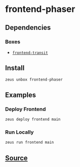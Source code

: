 
frontend-phaser
====================







## Dependencies
### Boxes
* [`frontend-transit`](frontend-transit.md)




## Install
```bash
zeus unbox frontend-phaser
```
## Examples
### Deploy Frontend 
```bash
zeus deploy frontend main
```
### Run Locally 
```bash
zeus run frontend main
```











## [Source](https://github.com/liquidapps-io/zeus-sdk/tree/master/boxes/groups/frontends/frontend-phaser)